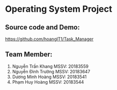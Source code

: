 # Operating System Project

## Source code and Demo:
https://github.com/hoangIT1/Task_Manager


## Team Member:
1. Nguyễn Trần Khang      MSSV: 20183559
2. Nguyễn Đình Trường     MSSV: 20183647
3. Dương Minh Hoàng       MSSV: 20183541
4. Phạm Huy Hoàng         MSSV: 20183544

 
